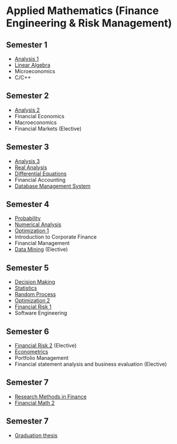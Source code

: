 # Applied Mathematics (Finance Engineering & Risk Management)

## Semester 1

- [Analysis 1](analysis-1)
- [Linear Algebra](linear-algebra)
- Microeconomics
- C/C++

## Semester 2

- [Analysis 2](analysis-2)
- Financial Economics
- Macroeconomics
- Financial Markets (Elective)

## Semester 3

- [Analysis 3](analysis-3)
- [Real Analysis](real-analysis)
- [Differential Equations](differential-equations)
- Financial Accounting
- [Database Management System](database-management-system-project)

## Semester 4

- [Probability](probability)
- [Numerical Analysis](numerical-analysis)
- [Optimization 1](optimization-1)
- Introduction to Corporate Finance
- Financial Management
- [Data Mining](data-mining-project) (Elective) 

## Semester 5

- [Decision Making](decision-making)
- [Statistics](statistics)
- [Random Process](random-process)
- [Optimization 2](optimization-2)
- [Financial Risk 1](financial-risk-1)
- Software Engineering

## Semester 6

- [Financial Risk 2](financial-risk-2) (Elective)
- [Econometrics](econometrics)
- Portfolio Management
- Financial statement analysis and business evaluation (Elective)

## Semester 7

- [Research Methods in Finance](research-methods-in-finance)
- [Financial Math 2](financial-math-2)
  
## Semester 7

- [Graduation thesis](driver-churn-prediction)
